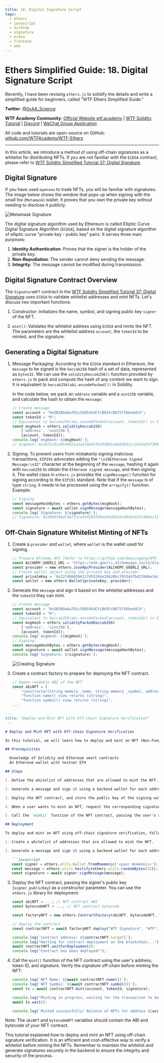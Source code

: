 ```yaml
---
title: 18. Digital Signature Script
tags:
  - ethers
  - javascript
  - airdrop
  - signature
  - ecdsa
  - frontend
  - web
---
```


# Ethers Simplified Guide: 18. Digital Signature Script

Recently, I have been revising `ethers.js` to solidify the details and write a simplified guide for beginners, called "WTF Ethers Simplified Guide."

**Twitter**: [@0xAA_Science](https://twitter.com/0xAA_Science)

**WTF Academy Community**: [Official Website wtf.academy](https://wtf.academy) | [WTF Solidity Tutorial](https://github.com/AmazingAng/WTF-Solidity) | [Discord](https://discord.gg/5akcruXrsk) | [WeChat Group Application](https://docs.google.com/forms/d/e/1FAIpQLSe4KGT8Sh6sJ7hedQRuIYirOoZK_85miz3dw7vA1-YjodgJ-A/viewform?usp=sf_link)

All code and tutorials are open-source on GitHub: [github.com/WTFAcademy/WTF-Ethers](https://github.com/WTFAcademy/WTF-Ethers)

-----

In this article, we introduce a method of using off-chain signatures as a whitelist for distributing NFTs. If you are not familiar with the `ECDSA` contract, please refer to [WTF Solidity Simplified Tutorial 37: Digital Signature](https://github.com/AmazingAng/WTF-Solidity/blob/main/37_Signature/readme.md).

## Digital Signature

If you have used `opensea` to trade NFTs, you will be familiar with signatures. The image below shows the window that pops up when signing with the small fox (`Metamask`) wallet. It proves that you own the private key without needing to disclose it publicly.

![Metamask Signature](./img/18-1.png)

The digital signature algorithm used by Ethereum is called Elliptic Curve Digital Signature Algorithm (`ECDSA`), based on the digital signature algorithm of elliptic curve "private key - public key" pairs. It serves three main purposes: 

1. **Identity Authentication**: Proves that the signer is the holder of the private key.
2. **Non-Repudiation**: The sender cannot deny sending the message.
3. **Integrity**: The message cannot be modified during transmission.

## Digital Signature Contract Overview

The `SignatureNFT` contract in the [WTF Solidity Simplified Tutorial 37: Digital Signature](https://github.com/AmazingAng/WTF-Solidity/blob/main/37_Signature/readme.md) uses `ECDSA` to validate whitelist addresses and mint NFTs. Let's discuss two important functions:

1. Constructor: Initializes the name, symbol, and signing public key `signer` of the NFT.

2. `mint()`: Validates the whitelist address using `ECDSA` and mints the NFT. The parameters are the whitelist address `account`, the `tokenId` to be minted, and the signature.

## Generating a Digital Signature

1. Message Packaging: According to the `ECDSA` standard in Ethereum, the `message` to be signed is the `keccak256` hash of a set of data, represented as `bytes32`. We can use the `solidityKeccak256()` function provided by `ethers.js` to pack and compute the hash of any content we want to sign. It is equivalent to `keccak256(abi.encodePacked())` in Solidity.

   In the code below, we pack an `address` variable and a `uint256` variable, and calculate the hash to obtain the `message`:
   ```js
   // Create message
   const account = "0x5B38Da6a701c568545dCfcB03FcB875f56beddC4";
   const tokenId = "0";
   // Equivalent to keccak256(abi.encodePacked(account, tokenId)) in Solidity
   const msgHash = ethers.solidityKeccak256(
       ['address', 'uint256'],
       [account, tokenId]);
   console.log(`msgHash: ${msgHash}`);
   // msgHash: 0x1bf2c0ce4546651a1a2feb457b39d891a6b83931cc2454434f39961345ac378c
   ```

2. Signing: To prevent users from mistakenly signing malicious transactions, `EIP191` advocates adding the `"\x19Ethereum Signed Message:\n32"` character at the beginning of the `message`, hashing it again with `keccak256` to obtain the `Ethereum signed message`, and then signing it. The wallet class in `ethers.js` provides the `signMessage()` function for signing according to the `EIP191` standard. Note that if the `message` is of type `string`, it needs to be processed using the `arrayify()` function. Example:
   ```js
   // Signing
   const messageHashBytes = ethers.getBytes(msgHash);
   const signature = await wallet.signMessage(messageHashBytes);
   console.log(`Signature: ${signature}`);
   // Signature: 0x390d704d7ab732ce034203599ee93dd5d3cb0d4d1d7c600ac11726659489773d559b12d220f99f41d17651b0c1c6a669d346a397f8541760d6b32a5725378b241c
   ```

## Off-Chain Signature Whitelist Minting of NFTs

1. Create a `provider` and `wallet`, where `wallet` is the wallet used for signing.
   ```js
   // Prepare Alchemy API (Refer to https://github.com/AmazingAng/WTF-Solidity/blob/main/Topics/Tools/TOOL04_Alchemy/readme.md for details)
   const ALCHEMY_GOERLI_URL = 'https://eth-goerli.alchemyapi.io/v2/GlaeWuylnNM3uuOo-SAwJxuwTdqHaY5l';
   const provider = new ethers.JsonRpcProvider(ALCHEMY_GOERLI_URL);
   // Create wallet object using the private key and provider
   const privateKey = '0x227dbb8586117d55284e26620bc76534dfbd2394be34cf4a09cb775d593b6f2b';
   const wallet = new ethers.Wallet(privateKey, provider);
   ```

2. Generate the `message` and sign it based on the whitelist addresses and the `tokenId` they can mint.
   ```js
   // Create message
   const account = "0x5B38Da6a701c568545dCfcB03FcB875f56beddC4";
   const tokenId = "0";
   // Equivalent to keccak256(abi.encodePacked(account, tokenId)) in Solidity
   const msgHash = ethers.solidityPackedKeccak256(
       ['address', 'uint256'],
       [account, tokenId]);
   console.log(`msgHash: ${msgHash}`);
   // Signing
   const messageHashBytes = ethers.getBytes(msgHash);
   const signature = await wallet.signMessage(messageHashBytes);
   console.log(`Signature: ${signature}`);
   ```
   ![Creating Signature](./img/18-2.png)

3. Create a contract factory to prepare for deploying the NFT contract.
   ```js
   // Human-readable ABI of the NFT
   const abiNFT = [
       "constructor(string memory _name, string memory _symbol, address _signer)",
       "function name() view returns (string)",
       "function symbol() view returns (string)",
   ...
   ```
```markdown
---
title: "Deploy and Mint NFT with Off-chain Signature Verification"
---

# Deploy and Mint NFT with Off-chain Signature Verification

In this tutorial, we will learn how to deploy and mint an NFT (Non-Fungible Token) using off-chain signature verification. The process involves creating a whitelist of addresses and verifying signatures off-chain before minting the NFT.

## Prerequisites

- Knowledge of Solidity and Ethereum smart contracts
- An Ethereum wallet with testnet ETH

## Steps

1. Define the whitelist of addresses that are allowed to mint the NFT.

2. Generate a message and sign it using a backend wallet for each address in the whitelist.

3. Deploy the NFT contract, and store the public key of the signing wallet (`signer`) in the contract.

4. When a user wants to mint an NFT, request the corresponding signature for their address from the backend.

5. Call the `mint()` function of the NFT contract, passing the user's address, token ID, and signature as parameters. Verify the signature off-chain to ensure the user is in the whitelist before minting the NFT.

## Deployment

To deploy and mint an NFT using off-chain signature verification, follow these steps:

1. Create a whitelist of addresses that are allowed to mint the NFT.

2. Generate a message and sign it using a backend wallet for each address in the whitelist. For example, using the `ethers.js` library:

   ```javascript
   const signer = ethers.utils.Wallet.fromMnemonic('<your mnemonic>');
   const message = ethers.utils.hexlify(ethers.utils.randomBytes(32));
   const signature = await signer.signMessage(message);
   ```

3. Deploy the NFT contract, passing the signer's public key (`signer.publicKey`) as a constructor parameter. You can use the `ethers.js` library for deployment:

   ```javascript
   const abiNFT = ...; // NFT contract ABI
   const bytecodeNFT = ...; // NFT contract bytecode

   const factoryNFT = new ethers.ContractFactory(abiNFT, bytecodeNFT, wallet);

   // Deploy the contract
   const contractNFT = await factoryNFT.deploy("WTF Signature", "WTF", wallet.address);

   console.log(`Contract address: ${contractNFT.target}`);
   console.log("Waiting for contract deployment on the blockchain...");
   await contractNFT.waitForDeployment();
   console.log("Contract has been deployed!");
   ```

4. Call the `mint()` function of the NFT contract using the user's address, token ID, and signature. Verify the signature off-chain before minting the NFT:

   ```javascript
   console.log(`NFT Name: ${await contractNFT.name()}`);
   console.log(`NFT Symbol: ${await contractNFT.symbol()}`);
   const tx = await contractNFT.mint(account, tokenId, signature);

   console.log("Minting in progress, waiting for the transaction to be confirmed...");
   await tx.wait();

   console.log(`Minted successfully! Balance of NFTs for address ${account}: ${await contractNFT.balanceOf(account)}`);
   ```

Note: The `abiNFT` and `bytecodeNFT` variables should contain the ABI and bytecode of your NFT contract.

This tutorial explained how to deploy and mint an NFT using off-chain signature verification. It is an efficient and cost-effective way to verify a whitelist before minting the NFTs. Remember to maintain the whitelist and generate signatures securely in the backend to ensure the integrity and security of the process.
```